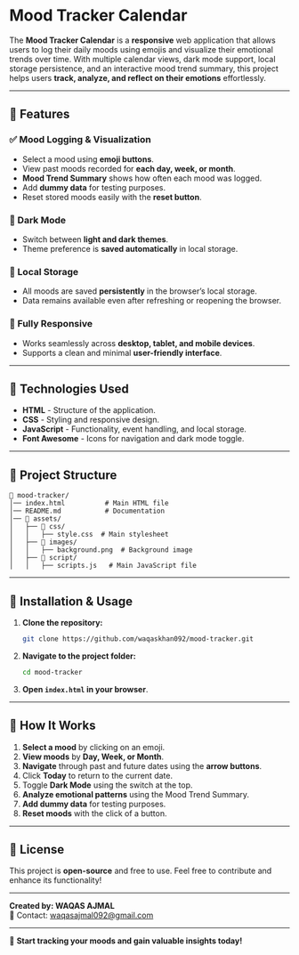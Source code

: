 # Mood Tracker Calendar

The **Mood Tracker Calendar** is a **responsive** web application that allows users to log their daily moods using emojis and visualize their emotional trends over time. With multiple calendar views, dark mode support, local storage persistence, and an interactive mood trend summary, this project helps users **track, analyze, and reflect on their emotions** effortlessly.

---

## 🌟 Features

### ✅ Mood Logging & Visualization

- Select a mood using **emoji buttons**.
- View past moods recorded for **each day, week, or month**.
- **Mood Trend Summary** shows how often each mood was logged.
- Add **dummy data** for testing purposes.
- Reset stored moods easily with the **reset button**.

### 🌙 Dark Mode

- Switch between **light and dark themes**.
- Theme preference is **saved automatically** in local storage.

### 💾 Local Storage

- All moods are saved **persistently** in the browser’s local storage.
- Data remains available even after refreshing or reopening the browser.

### 📱 Fully Responsive

- Works seamlessly across **desktop, tablet, and mobile devices**.
- Supports a clean and minimal **user-friendly interface**.

---

## 🔧 Technologies Used

- **HTML** - Structure of the application.
- **CSS** - Styling and responsive design.
- **JavaScript** - Functionality, event handling, and local storage.
- **Font Awesome** - Icons for navigation and dark mode toggle.

---

## 📂 Project Structure

```
📂 mood-tracker/
│── index.html          # Main HTML file
│── README.md           # Documentation
│── 📂 assets/
│   ├── 📂 css/
│   │   ├── style.css  # Main stylesheet
│   ├── 📂 images/
│   │   ├── background.png  # Background image
│   ├── 📂 script/
│   │   ├── scripts.js   # Main JavaScript file
```

---

## 🚀 Installation & Usage

1. **Clone the repository:**
   ```sh
   git clone https://github.com/waqaskhan092/mood-tracker.git
   ```
2. **Navigate to the project folder:**
   ```sh
   cd mood-tracker
   ```
3. **Open `index.html` in your browser**.

---

## 📌 How It Works

1. **Select a mood** by clicking on an emoji.
2. **View moods** by **Day, Week, or Month**.
3. **Navigate** through past and future dates using the **arrow buttons**.
4. Click **Today** to return to the current date.
5. Toggle **Dark Mode** using the switch at the top.
6. **Analyze emotional patterns** using the Mood Trend Summary.
7. **Add dummy data** for testing purposes.
8. **Reset moods** with the click of a button.

---

## 📜 License

This project is **open-source** and free to use. Feel free to contribute and enhance its functionality!

---

**Created by: WAQAS AJMAL**  
📧 Contact: [waqasajmal092@gmail.com](mailto:waqasajmal092@gmail.com)

---

🚀 **Start tracking your moods and gain valuable insights today!**
